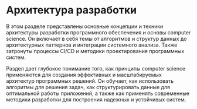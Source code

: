 # Архитектура разработки

В этом разделе представлены основные концепции и техники архитектуры разработки программного обеспечения и основы computer science. Он включает в себя темы от алгоритмов и структур данных до архитектурных паттернов и интеграции системного анализа. Также затронуты процессы CI/CD и методики проектирования программных систем.

Раздел дает глубокое понимание того, как принципы computer science применяются для создания эффективных и масштабируемых архитектур программных решений. Он обучает, как использовать алгоритмы для решения задач, как структурировать данные для оптимальной работы приложений, а также как применять современные методики разработки для построения надежных и устойчивых систем.
